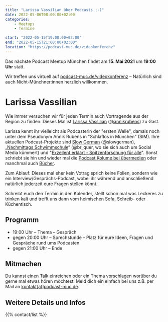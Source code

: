 ```yaml
---
title: "Larissa Vassilian über Podcasts ;-)"
date: 2022-05-06T08:00:00+02:00
categories:
    - Meetups
    - Termine

start: "2022-05-15T19:00:00+02:00"
end: "2022-05-15T21:00:00+02:00"
location: "https://podcast-muc.de/videokonferenz"
---
```

Das nächste Podcast Meetup München findet am
__15. Mai 2021__
um
__19:00 Uhr__
statt.

Wir treffen uns virtuell auf [podcast-muc.de/videokonferenz](https://podcast-muc.de/videokonferenz) – Natürlich sind auch Nicht-Münchner:innen herzlich willkommen.

# Larissa Vassilian

Wie immer versuchen wir für jeden Termin auch Vortragende aus der Region zu finden: 
Dieses Mal ist [Larissa Vassilian](https://de.wikipedia.org/wiki/Larissa_Vassilian ) ([@annikrubens](https://twitter.com/annikrubens)) zu Gast.
 
Larissa kennt ihr vielleicht als Podcasterin der "ersten Welle", damals noch unter dem Pseudonym Annik Rubens in "Schlaflos in München" (SIM). 
Ihre aktuellen Podcast-Projekte sind [Slow German](https://slowgerman.com/) (@slowgerman), „[Nachmittags Schwimmschule](https://www.br.de/mediathek/podcast/quer/633)“ (@br_quer, wo sie sich auch um Social Media kümmert) und "[Exzellent erklärt - Spitzenforschung für alle](https://exzellent-erklaert.podigee.io/)". 
Sonst schriebt sie hin und wieder mal die [Podcast Kolume bei übermedien](https://uebermedien.de/69472/mal-weghoeren-drei-podcasts-um-der-harten-realitaet-zu-entfliehen/) oder manchmal auch [Bücher](https://www.rheinwerk-verlag.de/podcasting-von-erfahrenen-podcastern-lernen/). 

Zum Ablauf: Dieses mal eher kein Votrag sprich keine Folien, sondern wie ein Interview/Gesprächs-Podcast, wobei ihr während und anschließend natürlich jederzeit eure Fragen stellen könnt.
 
Schreibt euch den Termin in den Kalender, stellt schon mal was Leckeres zu trinken kalt und trefft uns dann vom heimischen Sofa, Schreib- oder Küchentisch.
 
## Programm

- 19:00 Uhr – Thema – Gespräch
- gegen 20:00 Uhr – Sprechstunde – Platz für eure Ideen, Fragen und Gespräche rund ums Podcasten
- gegen 21:00 Uhr – Ende

## Mitmachen

Du kannst einen Talk einreichen oder ein Thema vorschlagen worüber du gerne mal etwas hören möchtest.
Meld dich ein einfach bei uns z.B. per Mail an [kontakt[at]podcast-muc.de](mailto:kontakt[at]podcast-muc.de).


## Weitere Details und Infos

{{% contact/list %}}
